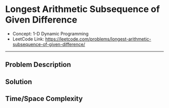 # Longest Arithmetic Subsequence of Given Difference

- Concept: 1-D Dynamic Programming
- LeetCode Link: https://leetcode.com/problems/longest-arithmetic-subsequence-of-given-difference/

---

## Problem Description

## Solution

## Time/Space Complexity

